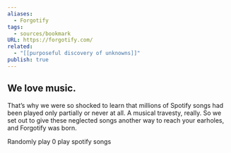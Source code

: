 ```yaml
---
aliases:
  - Forgotify
tags:
  - sources/bookmark
URL: https://forgotify.com/
related:
  - "[[purposeful discovery of unknowns]]"
publish: true
---
```


## We love music.

That’s why we were so shocked to learn that millions of Spotify songs had been played only partially or never at all. A musical travesty, really. So we set out to give these neglected songs another way to reach your earholes, and Forgotify was born.

Randomly play 0 play spotify songs